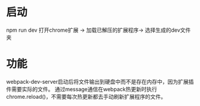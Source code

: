# 启动
npm run dev
打开chrome扩展 -> 加载已解压的扩展程序-> 选择生成的dev文件夹

# 功能
webpack-dev-server启动后将文件输出到硬盘中而不是存在内存中，因为扩展插件需要实际的文件。
通过message通信在webpack热更新时执行chrome.reload()，不需要每次热更新都去手动刷新扩展程序的文件。


